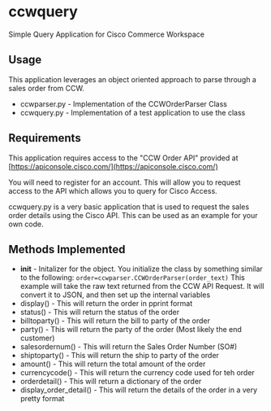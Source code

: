 # ccwquery
Simple Query Application for Cisco Commerce Workspace

## Usage
This application leverages an object oriented approach to parse through a sales order from CCW.

* ccwparser.py - Implementation of the CCWOrderParser Class
* ccwquery.py - Implementation of a test application to use the class

## Requirements
This application requires access to the "CCW Order API" provided at [https://apiconsole.cisco.com/](https://apiconsole.cisco.com/)

You will need to register for an account.   This will allow you to request access to the API which allows you to query for Cisco Access.

ccwquery.py is a very basic application that is used to request the sales order details using the Cisco API.   This can be used as an example for your own  code.

## Methods Implemented
* __init__ - Initalizer for the object.   You initialize the class by something similar to the following: ```order=ccwparser.CCWOrderParser(order_text)```
This example will take the raw text returned from the CCW API Request.   It will convert it to JSON, and then set up the internal variables
* display() - This will return the order in pprint format
* status() - This will return the status of the order
* billtoparty() - This will return the bill to party of the order
* party() - This will return the party of the order (Most likely the end customer)
* salesordernum() - This will return the Sales Order Number (SO#)
* shiptoparty() - This will return the ship to party of the order
* amount() - This will return the total amount of the order
* currencycode() - This will return the currency code used for teh order
* orderdetail() - This will return a dictionary of the order
* display_order_detail() - This will return the details of the order in a very pretty format



